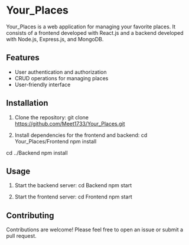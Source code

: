# Your_Places

Your_Places is a web application for managing your favorite places. It consists of a frontend developed with React.js and a backend developed with Node.js, Express.js, and MongoDB.

## Features

- User authentication and authorization
- CRUD operations for managing places
- User-friendly interface

## Installation

1. Clone the repository:
git clone https://github.com/Meet1733/Your_Places.git

2. Install dependencies for the frontend and backend:
cd Your_Places/Frontend
npm install

cd ../Backend
npm install

## Usage

1. Start the backend server:
cd Backend
npm start

2. Start the frontend server:
cd Frontend
npm start

## Contributing
Contributions are welcome! Please feel free to open an issue or submit a pull request.
